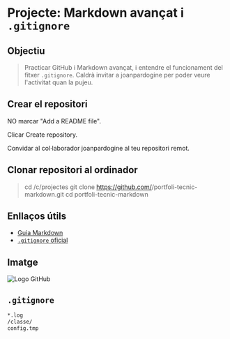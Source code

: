 # Projecte: Markdown avançat i `.gitignore`

## Objectiu
> Practicar GitHub i Markdown avançat, i entendre el funcionament del fitxer `.gitignore`. Caldrà invitar a joanpardogine per poder veure l'activitat quan la pujeu.

## Crear el repositori
NO marcar "Add a README file".

Clicar Create repository.

Convidar al col·laborador joanpardogine al teu repositori remot.

## Clonar repositori al ordinador
> cd /c/projectes
git clone https://github.com/<el-teu-usuari>/portfoli-tecnic-markdown.git
cd portfoli-tecnic-markdown


## Enllaços útils
- [Guia Markdown](https://guides.github.com/features/mastering-markdown/)
- [`.gitignore` oficial](https://git-scm.com/docs/gitignore)

## Imatge
![Logo GitHub](https://github.githubassets.com/images/modules/logos_page/GitHub-Mark.png)

## `.gitignore`
```bash
*.log
/classe/
config.tmp
